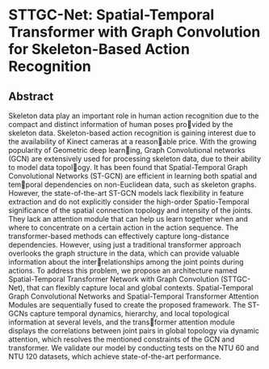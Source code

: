 # STTGC-Net: Spatial-Temporal Transformer with Graph Convolution for Skeleton-Based Action Recognition
## Abstract
Skeleton data play an important role in human action recognition due to the compact and distinct information of human poses provided by the skeleton data. Skeleton-based action recognition is gaining interest due to the availability of Kinect cameras at a reasonable price. 
With the growing popularity of Geometric deep learning, Graph Convolutional networks (GCN) are extensively used for processing skeleton data, due to their ability to model data topology. 
It has been found that Spatial-Temporal Graph Convolutional Networks (ST-GCN) are efficient in learning both spatial and temporal dependencies on non-Euclidean data, such as skeleton graphs.
However, the state-of-the-art ST-GCN models lack flexibility in feature extraction and do not explicitly consider the high-order Spatio-Temporal significance of the spatial connection topology and intensity of the joints. 
They lack an attention module that can help us learn together when and where to concentrate on a certain action in the action sequence. The transformer-based methods can effectively capture long-distance dependencies. 
However, using just a traditional transformer approach overlooks the graph structure in the data, which can provide valuable information about the interrelationships among the joint points during actions. 
To address this problem, we propose an architecture named Spatial-Temporal Transformer Network with Graph Convolution (STTGC-Net), that can flexibly capture local and global contexts. 
Spatial-Temporal Graph Convolutional Networks and Spatial-Temporal Transformer Attention Modules are sequentially fused to create the proposed framework. 
The ST-GCNs capture temporal dynamics, hierarchy, and local topological information at several levels, and the transformer attention module displays the correlations between joint pairs in global topology via dynamic attention, which resolves the mentioned constraints of the GCN and transformer. 
We validate our model by conducting tests on the NTU 60 and NTU 120 datasets, which achieve state-of-the-art performance.
